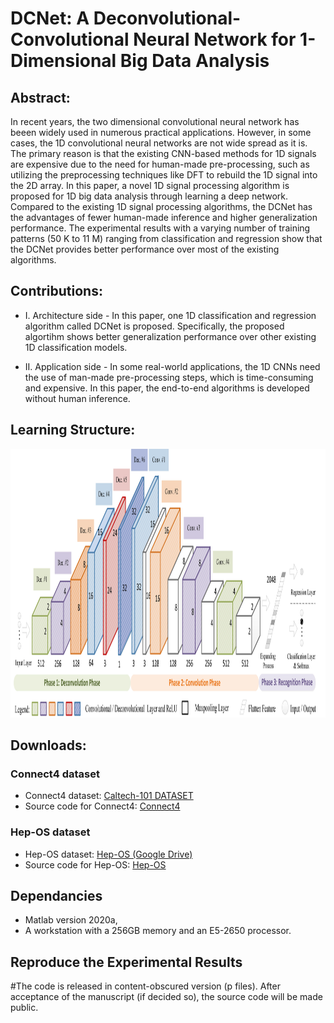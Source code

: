 # DCNet: A Deconvolutional-Convolutional Neural Network for 1-Dimensional Big Data Analysis

## Abstract:
In recent years, the two dimensional convolutional neural network has beeen widely used in numerous practical applications. However, in some cases, the 1D convolutional neural networks are not wide spread as it is. The primary reason is that the existing CNN-based methods for 1D signals are expensive due to the need for human-made pre-processing, such as utilizing the preprocessing techniques like DFT to rebuild the 1D signal into the 2D array. In this paper, a novel 1D signal processing algorithm is proposed for 1D big data analysis through learning a deep network. Compared to the existing 1D signal processing algorithms, the DCNet has the advantages of fewer human-made inference and higher generalization performance. The experimental results with a varying number of training patterns (50 K to 11 M) ranging from classification and regression show that the DCNet provides better performance over most of the existing algorithms.

## Contributions:
* I. Architecture side -  In this paper, one 1D classification and regression algorithm called DCNet is proposed. Specifically, the proposed algortihm shows better generalization performance over other existing 1D classification models. 

* II. Application side - In some real-world applications, the 1D CNNs need the use of man-made pre-processing steps, which is time-consuming and expensive. In this paper, the end-to-end algorithms is developed without human inference.

## Learning Structure:

<img src="https://github.com/W1AE/DCNet/blob/main/f1_n.jpg" width="1050" height="430" />

## Downloads:
### Connect4 dataset
* Connect4 dataset: [Caltech-101 DATASET](http://www.vision.caltech.edu/Image_Datasets/Caltech101/)
* Source code for Connect4: [Connect4](https://github.com/W1AE/Retraining/blob/main/Demo_Caltech101.zip)
### Hep-OS dataset
* Hep-OS dataset: [Hep-OS (Google Drive)](https://drive.google.com/file/d/1kL3de2i6QYgFyOpmZYlnFy6_IJKeRB38/view?usp=sharing)
* Source code for Hep-OS: [Hep-OS](https://github.com/W1AE/Retraining/blob/main/Demo_MNIST.zip)

## Dependancies
* Matlab version 2020a,
* A workstation with a 256GB memory and an E5-2650 processor.

## Reproduce the Experimental Results

#The code is released in content-obscured version (p files). After acceptance of the manuscript (if decided so), the source code will be made public.
